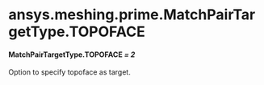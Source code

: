 # ansys.meshing.prime.MatchPairTargetType.TOPOFACE

<a id="ansys.meshing.prime.MatchPairTargetType.TOPOFACE"></a>

#### MatchPairTargetType.TOPOFACE *= 2*

Option to specify topoface as target.

<!-- !! processed by numpydoc !! -->
